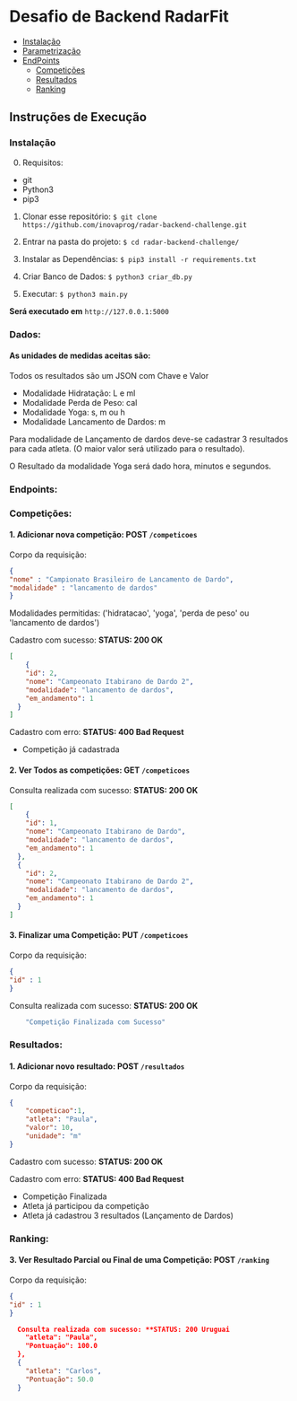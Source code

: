 # Desafio de Backend RadarFit

- [Instalação](#instalação)
- [Parametrização](#dados)
- [EndPoints](#endpoints)
  - [Competições](#competições)  
  - [Resultados](#resultados)
  - [Ranking](#ranking)
    


## Instruções de Execução

### Instalação

0. Requisitos:
  - git
  - Python3
  - pip3

1. Clonar esse repositório:
`$ git clone https://github.com/inovaprog/radar-backend-challenge.git`

2. Entrar na pasta do projeto:
`$ cd radar-backend-challenge/`

3. Instalar as Dependências:
`$ pip3 install -r requirements.txt`

4. Criar Banco de Dados:
`$ python3 criar_db.py`

4. Executar:
`$ python3 main.py`

**Será executado em** `http://127.0.0.1:5000`

### Dados:
#### As unidades de medidas aceitas são:
Todos os resultados são um JSON com Chave e Valor

- Modalidade Hidratação: L e ml
- Modalidade Perda de Peso: cal
- Modalidade Yoga: s, m ou h
- Modalidade Lancamento de Dardos: m

Para modalidade de Lançamento de dardos deve-se cadastrar 3 resultados para cada atleta. (O maior valor será utilizado para o resultado).

O Resultado da modalidade Yoga será dado hora, minutos e segundos.


### Endpoints:
### Competições:
#### 1. Adicionar nova competição:  **POST** `/competicoes` 
Corpo da requisição:
```json
{
"nome" : "Campionato Brasileiro de Lancamento de Dardo",
"modalidade" : "lancamento de dardos"
}
```
Modalidades permitidas: ('hidratacao', 'yoga', 'perda de peso' ou 'lancamento de dardos')

Cadastro com sucesso: **STATUS: 200 OK**
```json
[
    {
    "id": 2,
    "nome": "Campeonato Itabirano de Dardo 2",
    "modalidade": "lancamento de dardos",
    "em_andamento": 1
  }
]
```
Cadastro com erro: **STATUS: 400 Bad Request**
- Competição já cadastrada

#### 2. Ver Todos as competições:  **GET** `/competicoes` 


Consulta realizada com sucesso: **STATUS: 200 OK**
```json
[
    {
    "id": 1,
    "nome": "Campeonato Itabirano de Dardo",
    "modalidade": "lancamento de dardos",
    "em_andamento": 1
  },
  {
    "id": 2,
    "nome": "Campeonato Itabirano de Dardo 2",
    "modalidade": "lancamento de dardos",
    "em_andamento": 1
  }
]
```
#### 3. Finalizar uma Competição:  **PUT** `/competicoes` 
Corpo da requisição:
```json
{
"id" : 1
}
```
Consulta realizada com sucesso: **STATUS: 200 OK**
```javascript
    "Competição Finalizada com Sucesso"
 ```


### Resultados:
#### 1. Adicionar novo resultado:  **POST** `/resultados` 
Corpo da requisição:
```json
{
	"competicao":1,
	"atleta": "Paula",
	"valor": 10,
	"unidade": "m"
}
```

Cadastro com sucesso: **STATUS: 200 OK**

Cadastro com erro: **STATUS: 400 Bad Request**

- Competição Finalizada
- Atleta já participou da competição
- Atleta já cadastrou 3 resultados (Lançamento de Dardos)

### Ranking:
#### 3. Ver Resultado Parcial ou Final de uma Competição:  **POST** `/ranking` 
Corpo da requisição:
```json
{
"id" : 1
}
```
```json
  Consulta realizada com sucesso: **STATUS: 200 Uruguai
    "atleta": "Paula",
    "Pontuação": 100.0
  },
  {
    "atleta": "Carlos",
    "Pontuação": 50.0
  }
 ```

